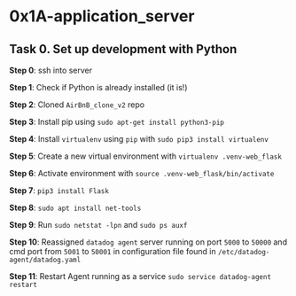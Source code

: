 # 0x1A-application_server

## Task 0. Set up development with Python

**Step 0**: ssh into server

**Step 1**: Check if Python is already installed (it is!)

**Step 2**: Cloned `AirBnB_clone_v2` repo

**Step 3**: Install pip using `sudo apt-get install python3-pip`

**Step 4**: Install `virtualenv` using `pip` with `sudo pip3 install virtualenv`

**Step 5**: Create a new virtual environment with `virtualenv .venv-web_flask`

**Step 6**: Activate environment with `source .venv-web_flask/bin/activate`

**Step 7**: `pip3 install Flask`

**Step 8**: `sudo apt install net-tools`

**Step 9**: Run `sudo netstat -lpn` and `sudo ps auxf`

**Step 10**: Reassigned `datadog agent` server running on port `5000` to `50000` and cmd port from `5001` to `50001` in configuration file found in `/etc/datadog-agent/datadog.yaml`

**Step 11**: Restart Agent running as a service	`sudo service datadog-agent restart`
